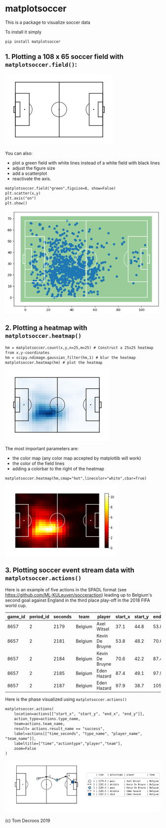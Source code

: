 # matplotsoccer

This is a package to visualize soccer data

To install it simply
```
pip install matplotsoccer
```

## 1. Plotting a 108 x 65 soccer field with `matplotsoccer.field()`:

![](img/whitefield.png)

You can also:
- plot a green field with white lines instead of a white field with black lines
- adjust the figure size
- add a scatterplot
- reactivate the axis.
```
matplotsoccer.field("green",figsize=8, show=False)
plt.scatter(x,y)
plt.axis("on")
plt.show()
```
![](img/scatter.png)

## 2. Plotting a heatmap with `matplotsoccer.heatmap()`
```
hm = matplotsoccer.count(x,y,n=25,m=25) # Construct a 25x25 heatmap from x,y-coordinates
hm = scipy.ndimage.gaussian_filter(hm,1) # blur the heatmap
matplotsoccer.heatmap(hm) # plot the heatmap
```
![](img/heatmap_blue.png)

The most important parameters are:
- the color map (any color map accepted by matplotlib will work)
- the color of the field lines
- adding a colorbar to the right of the heatmap
```
matplotsoccer.heatmap(hm,cmap="hot",linecolor="white",cbar=True)
```
![](img/heatmap_hot.png)


## 3. Plotting soccer event stream data with `matplotsoccer.actions()`
Here is an example of five actions in the SPADL format (see https://github.com/ML-KULeuven/socceraction) leading up to Belgium's second goal against England in the third place play-off in the 2018 FIFA world cup.


|   game_id |   period_id |   seconds | team    | player          |   start_x |   start_y |   end_x |   end_y | actiontype   | result   | bodypart   |
|-----------|-------------|-----------|---------|-----------------|-----------|-----------|---------|---------|--------------|----------|------------|
|      8657 |           2 |      2179 | Belgium | Axel Witsel     |      37.1 |      44.8 |    53.8 |    48.2 | pass         | success  | foot       |
|      8657 |           2 |      2181 | Belgium | Kevin De Bruyne |      53.8 |      48.2 |    70.6 |    42.2 | dribble      | success  | foot       |
|      8657 |           2 |      2184 | Belgium | Kevin De Bruyne |      70.6 |      42.2 |    87.4 |    49.1 | pass         | success  | foot       |
|      8657 |           2 |      2185 | Belgium | Eden Hazard     |      87.4 |      49.1 |    97.9 |    38.7 | dribble      | success  | foot       |
|      8657 |           2 |      2187 | Belgium | Eden Hazard     |      97.9 |      38.7 |   105   |    37.4 | shot         | success  | foot       |


Here is the phase visualized using `matplotsoccer.actions()`
```
matplotsoccer.actions(
    location=actions[["start_x", "start_y", "end_x", "end_y"]],
    action_type=actions.type_name,
    team=actions.team_name,
    result= actions.result_name == "success",
    label=actions[["time_seconds", "type_name", "player_name", "team_name"]],
    labeltitle=["time","actiontype","player","team"],
    zoom=False
)
```
![](img/eden_hazard_goal.png)


(c) Tom Decroos 2019
